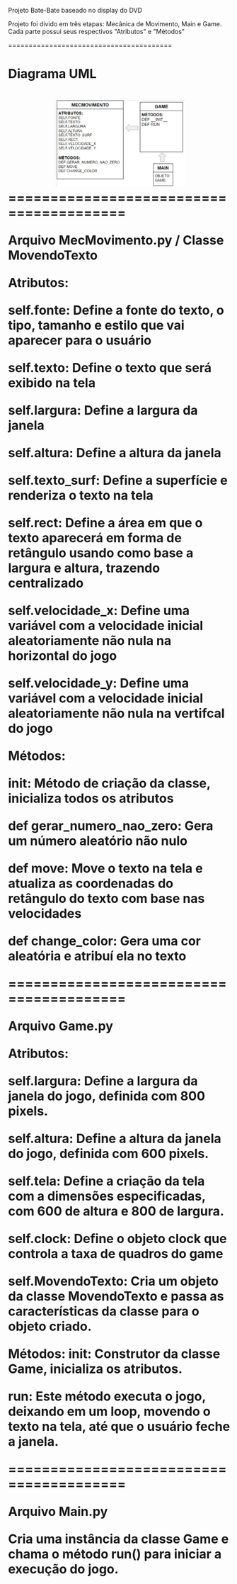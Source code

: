 Projeto Bate-Bate baseado no display do DVD

Projeto foi divido em três etapas: Mecânica de Movimento, Main e Game. Cada parte possui seus respectivos "Atributos" e "Métodos"

========================================
<h1>Diagrama UML<h1>

<div align=center>

<img height="200em" src="./img/diagrama.jpg">

</div>
========================================

Arquivo MecMovimento.py / Classe MovendoTexto

Atributos:

self.fonte: Define a fonte do texto, o tipo, tamanho e estilo que vai aparecer para o usuário

self.texto: Define o texto que será exibido na tela

self.largura: Define a largura da janela 

self.altura: Define a altura da janela

self.texto_surf: Define a superfície e renderiza o texto na tela

self.rect: Define a área em que o texto aparecerá em forma de retângulo usando como base a largura e altura, trazendo centralizado

self.velocidade_x: Define uma variável com a velocidade inicial aleatoriamente não nula na horizontal do jogo

self.velocidade_y: Define uma variável com a velocidade inicial aleatoriamente não nula na vertifcal do jogo

Métodos:

__init__: Método de criação da classe, inicializa todos os atributos

def gerar_numero_nao_zero: Gera um número aleatório não nulo

def move: Move o texto na tela e atualiza as coordenadas do retângulo do texto com base nas velocidades

def change_color: Gera uma cor aleatória e atribuí ela no texto

========================================

Arquivo Game.py

Atributos:

self.largura: Define a largura da janela do jogo, definida com 800 pixels.

self.altura: Define a altura da janela do jogo, definida com 600 pixels.

self.tela: Define a criação da tela com a dimensões especificadas, com 600 de altura e 800 de largura.

self.clock: Define o objeto clock que controla a taxa de quadros do game

self.MovendoTexto: Cria um objeto da classe MovendoTexto e passa as características da classe para o objeto criado.

Métodos:
__init__: Construtor da classe Game, inicializa os atributos.

run: Este método executa o jogo, deixando em um loop, movendo o texto na tela, até que o usuário feche a janela.

========================================

Arquivo Main.py

Cria uma instância da classe Game e chama o método run() para iniciar a execução do jogo.